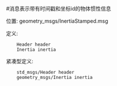 #消息表示带有时间戳和坐标id的物体惯性信息

位置: geometry_msgs/InertiaStamped.msg

定义:

		Header header
		Inertia inertia

紧凑型定义:

		std_msgs/Header header
		geometry_msgs/Inertia inertia
